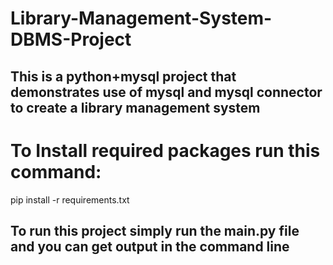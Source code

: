 # Library-Management-System-DBMS-Project
## This is a python+mysql project that demonstrates use of mysql and mysql connector to create a library management system

# To Install required packages run this command: 
pip install -r requirements.txt

## To run this project simply run the main.py file and you can get output in the command line
